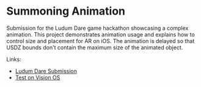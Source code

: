 # Summoning Animation

Submission for the Ludum Dare game hackathon showcasing a complex animation. This project demonstrates animation usage and explains how to control size and placement for AR on iOS. The animation is delayed so that USDZ bounds don't contain the maximum size of the animated object.

Links:
- [Ludum Dare Submission](https://ldjam.com/events/ludum-dare/55/the-return-of-kravity)
- [Test on Vision OS](https://x.com/hybridherbst/status/1779582981687877886)